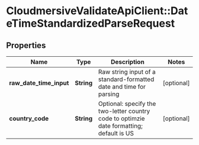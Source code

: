 # CloudmersiveValidateApiClient::DateTimeStandardizedParseRequest

## Properties
Name | Type | Description | Notes
------------ | ------------- | ------------- | -------------
**raw_date_time_input** | **String** | Raw string input of a standard-formatted date and time for parsing | [optional] 
**country_code** | **String** | Optional: specify the two-letter country code to optimzie date formatting; default is US | [optional] 



